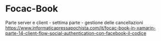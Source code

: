 # Focac-Book
Parte server e client - settima parte - gestione delle cancellazioni
https://www.informaticapressapochista.com/it/focac-book-in-xamarin-parte-14-client-flow-social-authentication-con-facebook-il-codice
